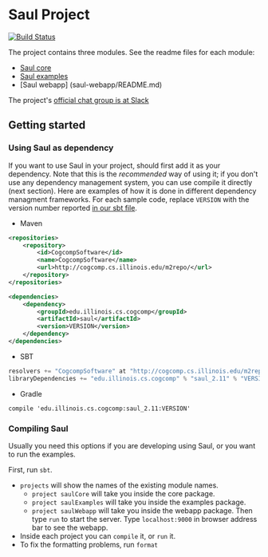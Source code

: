 # Saul Project 

[![Build Status](https://semaphoreci.com/api/v1/projects/3a8f460c-fd44-42e2-bedb-70611d83a15c/791347/badge.svg)](https://semaphoreci.com/christos-c/saul) 
 
The project contains three modules. See the readme files for each module:

- [Saul core](saul-core/README.md)
- [Saul examples](saul-examples/README.md)
- [Saul webapp] (saul-webapp/README.md)

The project's [official chat group is at Slack](https://cogcomp.slack.com/messages/saul/)

## Getting started 

### Using Saul as dependency 
If you want to use Saul in your project, should first add it as your dependency. 
Note that this is the *recommended* way of using it; if you don't use any 
dependency management system, you can use compile it directly (next section).
Here are examples of how it is done in different dependency managment frameworks. 
For each sample code, replace `VERSION` with the version number reported [in our
sbt file](https://github.com/IllinoisCogComp/saul/blob/master/build.sbt#L10). 

 - Maven 

```xml
<repositories>
    <repository>
        <id>CogcompSoftware</id>
        <name>CogcompSoftware</name>
        <url>http://cogcomp.cs.illinois.edu/m2repo/</url>
    </repository>
</repositories>

<dependencies>
    <dependency>
        <groupId>edu.illinois.cs.cogcomp</groupId>
        <artifactId>saul</artifactId>
        <version>VERSION</version>
    </dependency>
</dependencies>
```

 - SBT 

```sbt
resolvers += "CogcompSoftware" at "http://cogcomp.cs.illinois.edu/m2repo/"
libraryDependencies += "edu.illinois.cs.cogcomp" % "saul_2.11" % "VERSION"
```

 - Gradle 
 
```
compile 'edu.illinois.cs.cogcomp:saul_2.11:VERSION'
```

### Compiling Saul  
Usually you need this options if you are developing using Saul, or 
you want to run the examples.  

First, run `sbt`. 

- `projects` will show the names of the existing module names. 
    - `project saulCore` will take you inside the core package. 
    -  `project saulExamples` will take you inside the examples package.
    - `project saulWebapp` will take you inside the webapp package. Then type `run` to start the server. Type `localhost:9000` in browser address bar to see the webapp.
- Inside each project you can `compile` it, or `run` it. 
- To fix the formatting problems, run `format`
